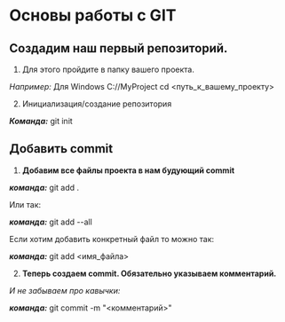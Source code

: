 # Основы работы с GIT
## Создадим наш первый репозиторий. 
1. Для этого пройдите в папку вашего проекта.

*Например:* 
Для Windows С://MyProject
cd <путь_к_вашему_проекту>

2. Инициализация/создание репозитория

__*Команда:*__ git init

## Добавить commit

1. **Добавим все файлы проекта в нам будующий commit** 

__*команда:*__ git add .

 Или так:

__*команда:*__ git add --all

Если хотим добавить конкретный файл то можно так: 

__*команда:*__ git add <имя_файла> 

2. **Теперь создаем commit. Обязательно указываем комментарий.**

*И не забываем про кавычки:*

__*команда:*__ git commit -m "<комментарий>"
